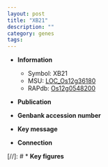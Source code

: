 ```yaml
---
layout: post
title: "XB21"
description: ""
category: genes
tags: 
---
```


* **Information**  
    + Symbol: XB21  
    + MSU: [LOC_Os12g36180](http://rice.uga.edu/cgi-bin/ORF_infopage.cgi?orf=LOC_Os12g36180)  
    + RAPdb: [Os12g0548200](http://rapdb.dna.affrc.go.jp/viewer/gbrowse_details/irgsp1?name=Os12g0548200)  

* **Publication**  

* **Genbank accession number**  

* **Key message**  

* **Connection**  

[//]: # * **Key figures**  


